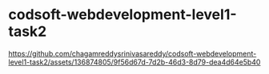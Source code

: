 # codsoft-webdevelopment-level1-task2

https://github.com/chagamreddysrinivasareddy/codsoft-webdevelopment-level1-task2/assets/136874805/9f56d67d-7d2b-46d3-8d79-dea4d64e5b40

